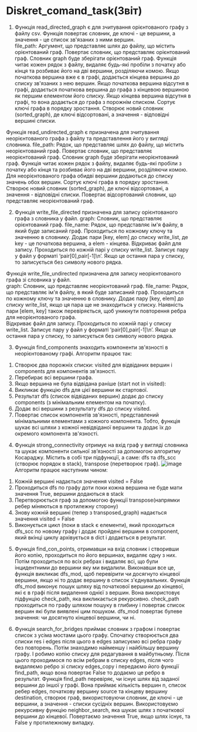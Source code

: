 # Diskret_comand_task(Звіт)

1. Функція read_directed_graph є для зчитування орієнтованого графу з файлу csv. Функція повертає словник, де ключі - це вершини, а значення - це список зв'язаних з ними вершин.  
file_path: Аргумент, що представляє шлях до файлу, що містить орієнтований граф. Повертає словник, що представляє орієнтований граф.
Cловник graph буде зберігати орієнтований граф. 
Функція читає кожен рядок з файлу, видаляє будь-які пробіли з початку або кінця та розбиває його на дві вершини, розділяючи комою. 
Якщо початкова вершина вже є в графі, додається кінцева вершина до списку зв'язаних з нею вершин. 
Якщо початкова вершина відсутня в графі, додається початкова вершина до графа з кінцевою вершиною як першим елементом його списку. 
Якщо кінцева вершина відсутня в графі, то вона додається до графа з порожнім списком. 
Сортує ключі графа в порядку зростання. Створює новий словник (sorted_graph), де ключі відсортовані, а значення - відповідні вершині списки.

Функція read_undirected_graph є призначена для зчитування неорієнтованого графа з файлу та представлення його у вигляді словника. file_path: Рядок, що представляє шлях до файлу, що містить неорієнтований граф. Повертає словник, що представляє неорієнтований граф. Словник graph буде зберігати неорієнтований граф. Функція читає кожен рядок з файлу, видаляє будь-які пробіли з початку або кінця та розбиває його на дві вершини, розділяючи комою. 
Для неорієнтованого графа обидві вершини додаються до списку значень обох вершин. Сортує ключі графа в порядку зростання. 
Створює новий словник (sorted_graph), де ключі відсортовані, а значення - відповідні списки. Повертає відсортований словник, що представляє неорієнтований граф. 

2. Функція write_file_directed призначена для запису орієнтованого графа з словника у файл. graph: Словник, що представляє орієнтований граф.
file_name: Рядок, що представляє ім'я файлу, в який буде записаний граф. Проходиться по кожному ключу та значенню в словнику.
Додає пари [key, elem] до списку write_list, де key - це початкова вершина, а elem - кінцева.
Відкриває файл для запису. Проходиться по кожній парі у списку write_list. Записує пару у файл у форматі ‘pair[0],pair[-1]\n’. Якщо це остання пара у списку, то записується без символу нового рядка.

Функція write_file_undirected призначена для запису неорієнтованого графа зі словника у файл.  
graph: Словник, що представляє неорієнтований граф. 
file_name: Рядок, що представляє ім'я файлу, в який буде записаний граф. 
Проходиться по кожному ключу та значенню в словнику. 
Додає пару [key, elem] до списку write_list, якщо ця пара ще не знаходиться у списку. Наявність пари [elem, key] також перевіряється, щоб уникнути повторення ребра для неорієнтованого графа.  
Відкриває файл для запису. Проходиться по кожній парі у списку write_list. Записує пару у файл у форматі ‘pair[0],pair[-1]\n’. Якщо це остання пара у списку, то записується без символу нового рядка.

3. Функція find_components знаходить компоненти зв'язності в неорієнтованому графі.
Алгоритм працює так:
  1) Створює два порожніх списки: visited для відвіданих вершин і components для компонентів зв'язності.
  2) Перебирає всі вершини графа.
  3) Якщо вершина не була відвідана раніше (start not in visited):
  4) Викликає функцію dfs для цієї вершини як стартової.
  5) Результат dfs (список відвіданих вершин) додає до списку components (з мінімальним елементом на початку).
  6) Додає всі вершини з результату dfs до списку visited.
  7) Повертає список компонентів зв'язності, представлений мінімальними елементами з кожного компонента.
Тобто, функція шукає всі шляхи з кожної невідвіданої вершини та додає їх до окремого компонента зв'язності.

4. Функція strong_connectivity отримує на вхід граф у вигляді словника та шукає компоненти сильної зв’язності за допомогою алгоритму Косараджу.
Містить в собі три підфункції, а саме: dfs та dfs_scc (створює порядок в stack), transpose (перетворює граф).
![image](https://github.com/f1rset/Diskret_comand_task/assets/149361945/bc1de612-be76-4fe5-a2bc-f4c7f9a2511e)
Алгоритм працює наступним чином:
  1) Кожній вершині надається значення visited = False
  2) Проходиться dfs по графу доти поки кожна вершина не буде мати значення True, вершини додаються в stack
  3) Перетворюється граф за допомогою функції transpose(напрямки ребер міняються в протилежну сторону)
  4) Знову кожній вершині (тепер з transposed_graph) надається значення visited = False
  5) Виконується цикл (поки в stack є елементи), який проходиться dfs_scc по новому графу і додає пройдені вершини в component, який вкінці циклу архівується в dict і додається в результат.

5. Функція find_con_points, отримавши на вхід словник і створивши його копію, проходиться по його вершинах, видаляє одну з них. Потім проходиться по всіх ребрах і видаляє всі, що були інцидентними до вершини яку ми видалили. Виконавши все це, функція викликає dfs_mod, щоб перевірити чи досягнуто кінцевої вершини, якщо ні то додає вершину в список з'єднувальних.
   Функція dfs_mod виконує пошук шляху від початкової вершини до кінцевої, які є в графі після видалення однієї з вершин. Вона використовує підфунцію check_path, яка викликається рекурсивно. check_path проходиться по графу шляхом пошуку в глибину і повертає список вершин які були виявлені цим пошуком. dfs_mod повертає булеве значення: чи досягнуто кінцевої вершини, чи ні.

6. Функція search_for_bridges приймає словник з графом і повертає список з усіма мостами цього графу. Спочатку створюється два списки res і edges після цього в edges записуємо всі ребра графу без повторень. Потім знаходимо найменшу і найбільшу вершину графу. І робимо копію списку для редагування в майбутньому. Після цього проходимося по всім ребрам в списку edges, після чого видаляємо ребро зі списку edges_copy і передаємо його функції find_path, якщо вона повертає False то додаємо це ребро в результат.
Функція find_path перевіряє, чи існує шлях від заданої вершини до іншої у графі. Вона приймає кількість вершин n, список ребер edges, початкову вершину source та кінцеву вершину destination, створює граф, використовуючи словник, де ключі - це вершини, а значення - списки сусідніх вершин. Використовуємо рекурсивну функцію neighbor_search, яка шукає шлях з початкової вершини до кінцевої. Повертаємо значення True, якщо шлях існує, та False у протилежному випадку.
